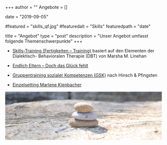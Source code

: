+++
author = ""
Angebote = []

date = "2019-09-05"

#featured = "skills_qf.jpg"
#featuredalt = "Skills"
featuredpath = "date"

title = "Angebot"
type = "post"
description = "Unser Angebot umfasst folgende Themenschwerpunkte"
+++

* [Skills-Training (Fertigkeiten – Training)](/skillstraining)
basiert auf den Elementen der Dialektisch- Behavioralen Therapie (DBT) von Marsha M. Linehan


* [Endlich Eltern – Doch das Glück fehlt](/skillstrainingppd)


* [Gruppentraining sozialer Kompetenzen (GSK)](/gsk)
nach Hinsch & Pfingsten

* [Einzelsetting Marlene Kienbacher](/einzelsetting)


<img src="/img/Steinmann840260.webp" >
